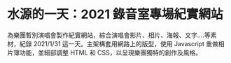 # 水源的一天：2021 錄音室專場紀實網站

為樂團暫別演唱會製作紀實網站，綜合演唱會影片、相片、海報、文字....等素材，紀錄 2021/1/31 這一天。主架構套用網路上的版型，使用 Javascript 重做相片簿功能，並細部調整 HTML 和 CSS，以呈現樂團獨特的創作及風格。 
